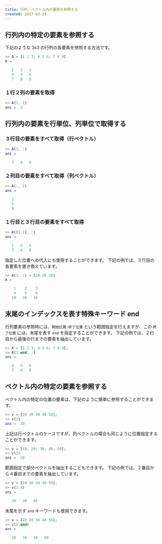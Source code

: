 ```yaml
---
title: 行列／ベクトル内の要素を参照する
created: 2017-03-24
---
```


行列内の特定の要素を参照する
----

下記のような 3x3 の行列の各要素を参照する方法です。

~~~ matlab
>> A = [1 2 3; 4 5 6; 7 8 9]
A =

   1   2   3
   4   5   6
   7   8   9
~~~

### １行２列の要素を取得

~~~ matlab
>> A(1, 2)
ans =  2
~~~


行列内の要素を行単位、列単位で取得する
----

### ３行目の要素をすべて取得（行ベクトル）

~~~ matlab
>> A(3, :)
ans =

   7   8   9
~~~

### ２列目の要素をすべて取得（列ベクトル）

~~~ matlab
>> A(:, 2)
ans =

   2
   5
   8
~~~

### １行目と３行目の要素をすべて取得

~~~ matlab
>> A([1 3], :)
ans =

   1   2   3
   7   8   9
~~~

指定した位置への代入にも使用することができます。
下記の例では、３行目の各要素を書き換えています。

~~~ matlab
>> A(3, :) = [10 20 30]
A =

    1    2    3
    4    5    6
   10   20   30
~~~


末尾のインデックスを表す特殊キーワード end
----

行列要素の参照時には、`開始位置:終了位置` という範囲指定を行えますが、この `終了位置` には、末尾を表す `end` を指定することができます。
下記の例では、２行目から最後の行までの要素を抽出しています。

~~~ matlab
>> A = [1 2 3; 4 5 6; 7 8 9];
>> A(2:end, :)
ans =

   4   5   6
   7   8   9
~~~


ベクトル内の特定の要素を参照する
----

ベクトル内の特定の位置の要素は、下記のように簡単に参照することができます。

~~~ matlab
>> v = [10 20 30 40 50];
>> v(2)
ans =  20
~~~

上記は行ベクトルのケースですが、列ベクトルの場合も同じように位置指定することができます。

~~~ matlab
>> v = [10; 20; 30; 40; 50];
>> v(2)
ans =  20
~~~

範囲指定で部分ベクトルを抽出することもできます。
下記の例では、２番目から４番目までの要素を抽出しています。

~~~ matlab
>> v = [10 20 30 40 50];
>> v(2:4)
ans =

   20   30   40
~~~

末尾を示す `end` キーワードも使用できます。

~~~ matlab
>> v = [10 20 30 40 50];
>> v(2:end)
ans =

   20   30   40   50
~~~

